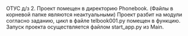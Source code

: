 ОТУС д/з 2. Проект помещен в директорию Phonebook. (Файлы в корневой папке являются неактуальными)
Проект разбит на модули согласно заданию, цикл в файле telbook001.py помещен в функцию.
Запуск проекта осуществляется файлом start_app.py из Main.
